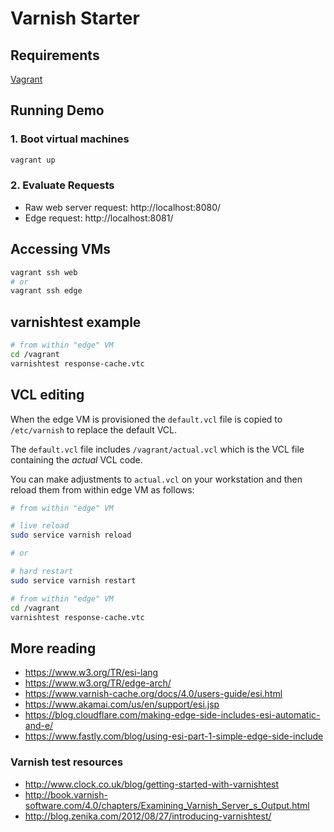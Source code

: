 # Varnish Starter

## Requirements

[Vagrant](https://www.vagrantup.com/)

## Running Demo

### 1. Boot virtual machines

```bash
vagrant up
```

### 2. Evaluate Requests

* Raw web server request: http://localhost:8080/
* Edge request: http://localhost:8081/

## Accessing VMs

```sh
vagrant ssh web
# or
vagrant ssh edge
```

## varnishtest example

```sh
# from within "edge" VM
cd /vagrant
varnishtest response-cache.vtc
```

## VCL editing

When the edge VM is provisioned the `default.vcl` file is copied to `/etc/varnish` to replace the default VCL.

The `default.vcl` file includes `/vagrant/actual.vcl` which is the VCL file containing the _actual_ VCL code.

You can make adjustments to `actual.vcl` on your workstation and then reload them from within edge VM as follows:

```sh
# from within "edge" VM

# live reload
sudo service varnish reload

# or

# hard restart
sudo service varnish restart
```

```sh
# from within "edge" VM
cd /vagrant
varnishtest response-cache.vtc
```

## More reading

* https://www.w3.org/TR/esi-lang
* https://www.w3.org/TR/edge-arch/
* https://www.varnish-cache.org/docs/4.0/users-guide/esi.html
* https://www.akamai.com/us/en/support/esi.jsp
* https://blog.cloudflare.com/making-edge-side-includes-esi-automatic-and-e/
* https://www.fastly.com/blog/using-esi-part-1-simple-edge-side-include

### Varnish test resources

* http://www.clock.co.uk/blog/getting-started-with-varnishtest
* http://book.varnish-software.com/4.0/chapters/Examining_Varnish_Server_s_Output.html
* http://blog.zenika.com/2012/08/27/introducing-varnishtest/
